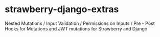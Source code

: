 # strawberry-django-extras
Nested Mutations / Input Validation / Permissions on Inputs / Pre - Post Hooks for Mutations and JWT mutations for Strawberry and Django
